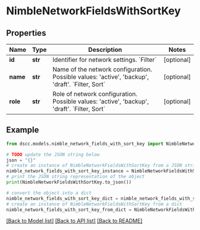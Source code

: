 # NimbleNetworkFieldsWithSortKey


## Properties

Name | Type | Description | Notes
------------ | ------------- | ------------- | -------------
**id** | **str** | Identifier for network settings. &#x60;Filter&#x60; | [optional] 
**name** | **str** | Name of the network configuration. Possible values: &#39;active&#39;, &#39;backup&#39;, &#39;draft&#39;. &#x60;Filter, Sort&#x60; | [optional] 
**role** | **str** | Role of network configuration. Possible values: &#39;active&#39;, &#39;backup&#39;, &#39;draft&#39;.  &#x60;Filter, Sort&#x60; | [optional] 

## Example

```python
from dscc.models.nimble_network_fields_with_sort_key import NimbleNetworkFieldsWithSortKey

# TODO update the JSON string below
json = "{}"
# create an instance of NimbleNetworkFieldsWithSortKey from a JSON string
nimble_network_fields_with_sort_key_instance = NimbleNetworkFieldsWithSortKey.from_json(json)
# print the JSON string representation of the object
print(NimbleNetworkFieldsWithSortKey.to_json())

# convert the object into a dict
nimble_network_fields_with_sort_key_dict = nimble_network_fields_with_sort_key_instance.to_dict()
# create an instance of NimbleNetworkFieldsWithSortKey from a dict
nimble_network_fields_with_sort_key_from_dict = NimbleNetworkFieldsWithSortKey.from_dict(nimble_network_fields_with_sort_key_dict)
```
[[Back to Model list]](../README.md#documentation-for-models) [[Back to API list]](../README.md#documentation-for-api-endpoints) [[Back to README]](../README.md)



